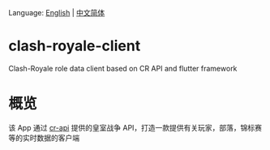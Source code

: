 Language: [English](https://github.com/C-Royale/clash_royale_client/blob/master/README-en.md) | [中文简体](https://github.com/C-Royale/clash_royale_client/blob/master/README.md)

# clash-royale-client
Clash-Royale role data client based on CR API and flutter framework

# 概览
该 App 通过 [cr-api](https://github.com/RoyaleAPI/cr-api) 提供的皇室战争 API，打造一款提供有关玩家，部落，锦标赛等的实时数据的客户端
